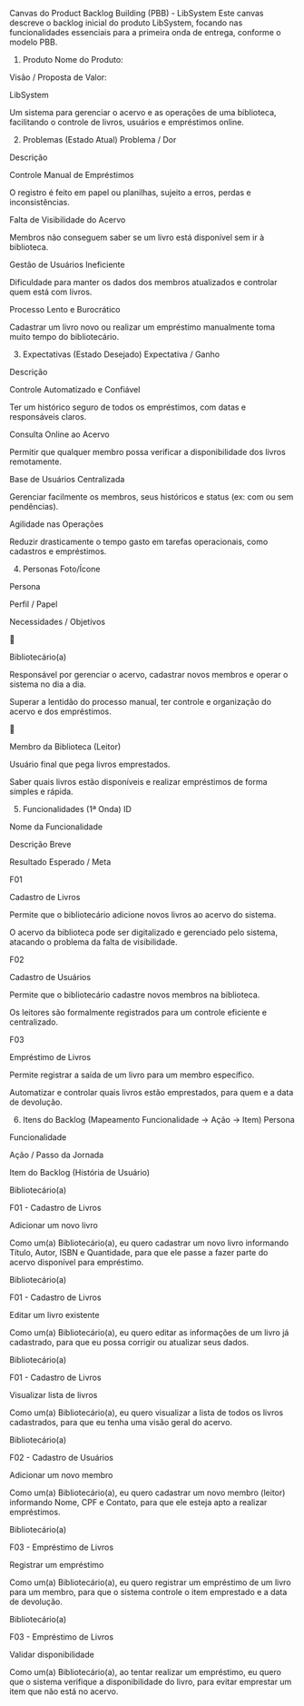 Canvas do Product Backlog Building (PBB) - LibSystem
Este canvas descreve o backlog inicial do produto LibSystem, focando nas funcionalidades essenciais para a primeira onda de entrega, conforme o modelo PBB.

1. Produto
Nome do Produto:

Visão / Proposta de Valor:

LibSystem

Um sistema para gerenciar o acervo e as operações de uma biblioteca, facilitando o controle de livros, usuários e empréstimos online.

2. Problemas (Estado Atual)
Problema / Dor

Descrição

Controle Manual de Empréstimos

O registro é feito em papel ou planilhas, sujeito a erros, perdas e inconsistências.

Falta de Visibilidade do Acervo

Membros não conseguem saber se um livro está disponível sem ir à biblioteca.

Gestão de Usuários Ineficiente

Dificuldade para manter os dados dos membros atualizados e controlar quem está com livros.

Processo Lento e Burocrático

Cadastrar um livro novo ou realizar um empréstimo manualmente toma muito tempo do bibliotecário.

3. Expectativas (Estado Desejado)
Expectativa / Ganho

Descrição

Controle Automatizado e Confiável

Ter um histórico seguro de todos os empréstimos, com datas e responsáveis claros.

Consulta Online ao Acervo

Permitir que qualquer membro possa verificar a disponibilidade dos livros remotamente.

Base de Usuários Centralizada

Gerenciar facilmente os membros, seus históricos e status (ex: com ou sem pendências).

Agilidade nas Operações

Reduzir drasticamente o tempo gasto em tarefas operacionais, como cadastros e empréstimos.

4. Personas
Foto/Ícone

Persona

Perfil / Papel

Necessidades / Objetivos

👤

Bibliotecário(a)

Responsável por gerenciar o acervo, cadastrar novos membros e operar o sistema no dia a dia.

Superar a lentidão do processo manual, ter controle e organização do acervo e dos empréstimos.

🧑

Membro da Biblioteca (Leitor)

Usuário final que pega livros emprestados.

Saber quais livros estão disponíveis e realizar empréstimos de forma simples e rápida.

5. Funcionalidades (1ª Onda)
ID

Nome da Funcionalidade

Descrição Breve

Resultado Esperado / Meta

F01

Cadastro de Livros

Permite que o bibliotecário adicione novos livros ao acervo do sistema.

O acervo da biblioteca pode ser digitalizado e gerenciado pelo sistema, atacando o problema da falta de visibilidade.

F02

Cadastro de Usuários

Permite que o bibliotecário cadastre novos membros na biblioteca.

Os leitores são formalmente registrados para um controle eficiente e centralizado.

F03

Empréstimo de Livros

Permite registrar a saída de um livro para um membro específico.

Automatizar e controlar quais livros estão emprestados, para quem e a data de devolução.

6. Itens do Backlog (Mapeamento Funcionalidade -> Ação -> Item)
Persona

Funcionalidade

Ação / Passo da Jornada

Item do Backlog (História de Usuário)

Bibliotecário(a)

F01 - Cadastro de Livros

Adicionar um novo livro

Como um(a) Bibliotecário(a), eu quero cadastrar um novo livro informando Título, Autor, ISBN e Quantidade, para que ele passe a fazer parte do acervo disponível para empréstimo.

Bibliotecário(a)

F01 - Cadastro de Livros

Editar um livro existente

Como um(a) Bibliotecário(a), eu quero editar as informações de um livro já cadastrado, para que eu possa corrigir ou atualizar seus dados.

Bibliotecário(a)

F01 - Cadastro de Livros

Visualizar lista de livros

Como um(a) Bibliotecário(a), eu quero visualizar a lista de todos os livros cadastrados, para que eu tenha uma visão geral do acervo.

Bibliotecário(a)

F02 - Cadastro de Usuários

Adicionar um novo membro

Como um(a) Bibliotecário(a), eu quero cadastrar um novo membro (leitor) informando Nome, CPF e Contato, para que ele esteja apto a realizar empréstimos.

Bibliotecário(a)

F03 - Empréstimo de Livros

Registrar um empréstimo

Como um(a) Bibliotecário(a), eu quero registrar um empréstimo de um livro para um membro, para que o sistema controle o item emprestado e a data de devolução.

Bibliotecário(a)

F03 - Empréstimo de Livros

Validar disponibilidade

Como um(a) Bibliotecário(a), ao tentar realizar um empréstimo, eu quero que o sistema verifique a disponibilidade do livro, para evitar emprestar um item que não está no acervo.